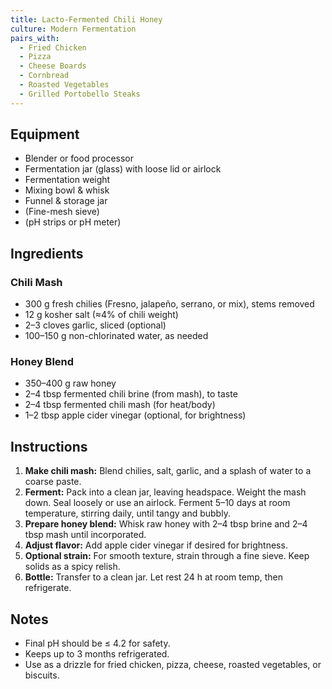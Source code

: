 ```yaml
---
title: Lacto-Fermented Chili Honey
culture: Modern Fermentation
pairs_with:
  - Fried Chicken
  - Pizza
  - Cheese Boards
  - Cornbread
  - Roasted Vegetables
  - Grilled Portobello Steaks
---
```


## Equipment
- Blender or food processor
- Fermentation jar (glass) with loose lid or airlock
- Fermentation weight
- Mixing bowl & whisk
- Funnel & storage jar
- (Fine-mesh sieve)
- (pH strips or pH meter)

## Ingredients
### Chili Mash
- 300 g fresh chilies (Fresno, jalapeño, serrano, or mix), stems removed
- 12 g kosher salt (≈4% of chili weight)
- 2–3 cloves garlic, sliced (optional)
- 100–150 g non-chlorinated water, as needed

### Honey Blend
- 350–400 g raw honey
- 2–4 tbsp fermented chili brine (from mash), to taste
- 2–4 tbsp fermented chili mash (for heat/body)
- 1–2 tbsp apple cider vinegar (optional, for brightness)

## Instructions
1. **Make chili mash:** Blend chilies, salt, garlic, and a splash of water to a coarse paste.
2. **Ferment:** Pack into a clean jar, leaving headspace. Weight the mash down. Seal loosely or use an airlock. Ferment 5–10 days at room temperature, stirring daily, until tangy and bubbly.
3. **Prepare honey blend:** Whisk raw honey with 2–4 tbsp brine and 2–4 tbsp mash until incorporated.
4. **Adjust flavor:** Add apple cider vinegar if desired for brightness.
5. **Optional strain:** For smooth texture, strain through a fine sieve. Keep solids as a spicy relish.
6. **Bottle:** Transfer to a clean jar. Let rest 24 h at room temp, then refrigerate.

## Notes
- Final pH should be ≤ 4.2 for safety.
- Keeps up to 3 months refrigerated.
- Use as a drizzle for fried chicken, pizza, cheese, roasted vegetables, or biscuits.
